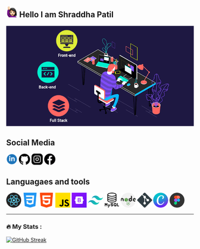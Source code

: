 ## <img title='women' src='./images/women-emo.png' width='30px' height='30px'> Hello I am Shraddha Patil

<img title='' src='./images/working-man.gif'>

## Social Media
<img src='./images/523681.png' width='30px' height='30px'>
<img title='' src='./images/github.png' width='30px' height='30px'>
<img src="./images/insta.png" width='30px' height='30px'>
<img src="./images/fb.png" width='30px' height='30px'>

## Languagaes and tools

  <img src="./images/react.png" title="React" alt="React" width="40px" height="40px">
  <img src="./images/css.png"  title="CSS3" alt="CSS" width="40" height="40">
  <img src="./images/html.png" title="HTML5" alt="HTML" width="40" height="40">
  <img src="./images/js.png" title="JavaScript" alt="JavaScript" width="40" height="40">
  <img src="./images/bootstrap.png" title="bootstrap" alt="JavaScript" width="40" height="40">
  <img src="./images/tailwindcss-icon.svg" title="tailwind" alt="JavaScript" width="40" height="40">
  <img src="./images/mysql.png" title="MySQL"  alt="MySQL" width="40" height="40">
  <img src="./images/nodejs.png" title="NodeJS" alt="NodeJS" width="40" height="40">
  <img src="./images/git.png" title="Git" **alt="Git" width="40" height="40">
<img src="./images/canva.png" title="canva" **alt="Git" width="40" height="40">
<img src="./images/figma.png" title="figma" **alt="Git" width="40" height="40">


---

### :fire: My Stats :
[![GitHub Streak](http://github-readme-streak-stats.herokuapp.com?user=shraddhamhatre113)](https://git.io/streak-stats)